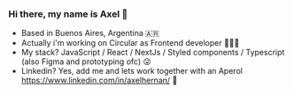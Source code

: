 ### Hi there, my name is Axel 👋

- Based in Buenos Aires, Argentina 🇦🇷
- Actually i'm working on Circular as Frontend developer 👨🏽‍💻
- My stack? JavaScript / React / NextJs / Styled components / Typescript (also Figma and prototyping ofc) 😜
- Linkedin? Yes, add me and lets work together with an Aperol https://www.linkedin.com/in/axelhernan/ 🍷
